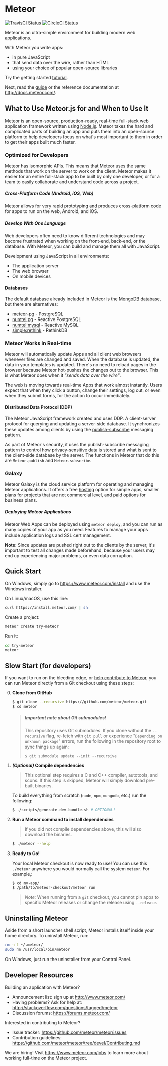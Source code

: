 # Meteor

[![TravisCI Status](https://travis-ci.org/meteor/meteor.svg?branch=devel)](https://travis-ci.org/meteor/meteor)
[![CircleCI Status](https://circleci.com/gh/meteor/meteor/tree/devel.svg?style=shield&circle-token=c2d3c041506bd493ef3795ffa4448684cfce97b8)](https://circleci.com/gh/meteor/meteor/tree/devel)

Meteor is an ultra-simple environment for building modern web
applications.

With Meteor you write apps:

* in pure JavaScript
* that send data over the wire, rather than HTML
* using your choice of popular open-source libraries

Try the getting started [tutorial](https://www.meteor.com/try).

Next, read the [guide](http://guide.meteor.com) or the reference documentation at http://docs.meteor.com/.

## What to Use Meteor.js for and When to Use It

Meteor is an open-source, production-ready, real-time full-stack web application framework written using [Node.js](https://github.com/nodejs/node). Meteor takes the hard and complicated parts of building an app and puts them into an open-source platform to help developers focus on what's most important to them in order to get their apps built much faster.  

### Optimized for Developers  

Meteor has isomorphic APIs. This means that Meteor uses the same methods that work on the server to work on the client. Meteor makes it easier for an entire full-stack app to be built by only one developer, or for a team to easily collaborate and understand code across a project.

##### Cross-Platform Code (Android, iOS, Web) 

Meteor allows for very rapid prototyping and produces cross-platform code for apps to run on the web, Android, and iOS. 

##### Develop With One Language

Web developers often need to know different technologies and may become frustrated when working on the front-end, back-end, or the database. With Meteor, you can build and manage them all with JavaScript. 

Development using JavaScript in all environments: 

- The application server
- The web browser
- On mobile devices

#### Databases

The default database already included in Meteor is the [MongoDB](https://github.com/mongodb/mongo) database, but there are alternatives:

- [meteor-pg](https://github.com/Richie765/meteor-pg) - PostgreSQL
- [numtel:pg](https://github.com/numtel/meteor-pg) - Reactive PostgreSQL 
- [numtel:mysql](https://github.com/numtel/meteor-mysql) - Reactive MySQL
- [simple:rethink](https://github.com/Slava/meteor-rethinkdb) - RethinkDB


### Meteor Works in Real-time

Meteor will automatically update Apps and all client web browsers whenever files are changed and saved. When the database is updated, the data in your templates is updated. There's no need to reload pages in the browser because Meteor hot-pushes the changes out to the browser. This is what Meteor does when it *"sends data over the wire"*.

The web is moving towards real-time Apps that work almost instantly. Users expect that when they click a button, change their settings, log out, or even when they submit forms, for the action to occur immediately. 

#### Distributed Data Protocol (DDP)

The Meteor JavaScript framework created and uses DDP. A client-server protocol for querying and updating a server-side database. It synchronizes these updates among clients by using the [publish-subscribe](https://www.meteor.com/tutorials/blaze/publish-and-subscribe) messaging pattern. 

As part of Meteor's security, it uses the publish-subscribe messaging pattern to control how privacy-sensitive data is stored and what is sent to the client-side database by the server. The functions in Meteor that do this are <code>Meteor.publish</code> and <code>Meteor.subscribe</code>.   

### Galaxy

Meteor Galaxy is the cloud service platform for operating and managing Meteor applications. It offers a free [hosting](https://www.meteor.com/galaxy/signup) option for simple apps, smaller plans for projects that are not commercial level, and paid options for business plans.   

##### Deploying Meteor Applications

Meteor Web Apps can be deployed using <code>meteor deploy</code>, and you can run as many copies of your app as you need. Features to manage your apps include application logs and SSL cert management. 

**Note:** Since updates are pushed right out to the clients by the server, it's important to test all changes made beforehand, because your users may end up experiencing major problems, or even data corruption.

## Quick Start

On Windows, simply go to https://www.meteor.com/install and use the Windows installer.

On Linux/macOS, use this line:

```bash
curl https://install.meteor.com/ | sh
```

Create a project:

```bash
meteor create try-meteor
```

Run it:

```bash
cd try-meteor
meteor
```

## Slow Start (for developers)

If you want to run on the bleeding edge, or [help contribute to Meteor](Contributing.md), you
can run Meteor directly from a Git checkout using these steps:

0. **Clone from GitHub**

    ```sh
    $ git clone --recursive https://github.com/meteor/meteor.git
    $ cd meteor
    ```

    > ##### Important note about Git submodules!
    >
    > This repository uses Git submodules.  If you clone without the `--recursive` flag,
    > re-fetch with `git pull` or experience "`Depending on unknown package`" errors,
    > run the following in the repository root to sync things up again:
    >
    >     $ git submodule update --init --recursive

0. **_(Optional)_ Compile dependencies**

    > This optional step requires a C and C++ compiler, autotools, and scons.
    > If this step is skipped, Meteor will simply download pre-built binaries.

    To build everything from scratch (`node`, `npm`, `mongodb`, etc.) run the following:

    ```sh
    $ ./scripts/generate-dev-bundle.sh # OPTIONAL!
    ```

0. **Run a Meteor command to install dependencies**

    > If you did not compile dependencies above, this will also download the binaries.


    ```sh
    $ ./meteor --help
    ```

0. **Ready to Go!**

    Your local Meteor checkout is now ready to use!  You can use this `./meteor`
    anywhere you would normally call the system `meteor`.  For example,:

    ```sh
    $ cd my-app/
    $ /path/to/meteor-checkout/meteor run
    ```

    > _Note:_ When running from a `git` checkout, you cannot pin apps to specific
    > Meteor releases or change the release using `--release`.

## Uninstalling Meteor

Aside from a short launcher shell script, Meteor installs itself inside your
home directory. To uninstall Meteor, run:

```bash
rm -rf ~/.meteor/
sudo rm /usr/local/bin/meteor
```

On Windows, just run the uninstaller from your Control Panel.

## Developer Resources

Building an application with Meteor?

* Announcement list: sign up at http://www.meteor.com/
* Having problems? Ask for help at: http://stackoverflow.com/questions/tagged/meteor
* Discussion forums: https://forums.meteor.com/

Interested in contributing to Meteor?

* Issue tracker: https://github.com/meteor/meteor/issues
* Contribution guidelines: https://github.com/meteor/meteor/tree/devel/Contributing.md

We are hiring!  Visit https://www.meteor.com/jobs to
learn more about working full-time on the Meteor project.
